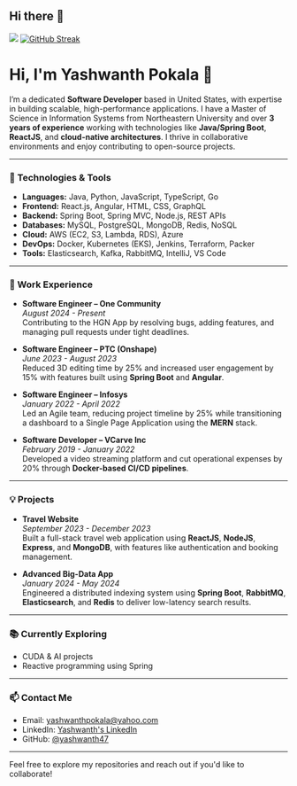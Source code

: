 ## Hi there 👋
![](https://komarev.com/ghpvc/?username=yashwanth170)
[![GitHub Streak](https://streak-stats.demolab.com/?user=yashwanth170)](https://git.io/streak-stats)
# Hi, I'm Yashwanth Pokala 👋

I’m a dedicated **Software Developer** based in United States, with expertise in building scalable, high-performance applications. I have a Master of Science in Information Systems from Northeastern University and over **3 years of experience** working with technologies like **Java/Spring Boot**, **ReactJS**, and **cloud-native architectures**. I thrive in collaborative environments and enjoy contributing to open-source projects.

---

### 🚀 Technologies & Tools

- **Languages:** Java, Python, JavaScript, TypeScript, Go
- **Frontend:** React.js, Angular, HTML, CSS, GraphQL
- **Backend:** Spring Boot, Spring MVC, Node.js, REST APIs
- **Databases:** MySQL, PostgreSQL, MongoDB, Redis, NoSQL
- **Cloud:** AWS (EC2, S3, Lambda, RDS), Azure
- **DevOps:** Docker, Kubernetes (EKS), Jenkins, Terraform, Packer
- **Tools:** Elasticsearch, Kafka, RabbitMQ, IntelliJ, VS Code

---

### 💼 Work Experience

- **Software Engineer – One Community**  
  _August 2024 - Present_  
  Contributing to the HGN App by resolving bugs, adding features, and managing pull requests under tight deadlines.

- **Software Engineer – PTC (Onshape)**  
  _June 2023 - August 2023_  
  Reduced 3D editing time by 25% and increased user engagement by 15% with features built using **Spring Boot** and **Angular**.

- **Software Engineer – Infosys**  
  _January 2022 - April 2022_  
  Led an Agile team, reducing project timeline by 25% while transitioning a dashboard to a Single Page Application using the **MERN** stack.

- **Software Developer – VCarve Inc**  
  _February 2019 - January 2022_  
  Developed a video streaming platform and cut operational expenses by 20% through **Docker-based CI/CD pipelines**.

---

### 💡 Projects

- **Travel Website**  
  _September 2023 - December 2023_  
  Built a full-stack travel web application using **ReactJS**, **NodeJS**, **Express**, and **MongoDB**, with features like authentication and booking management.

- **Advanced Big-Data App**  
  _January 2024 - May 2024_  
  Engineered a distributed indexing system using **Spring Boot**, **RabbitMQ**, **Elasticsearch**, and **Redis** to deliver low-latency search results.

---

### 📚 Currently Exploring

- CUDA & AI projects
- Reactive programming using Spring

---

### 📫 Contact Me

- Email: [yashwanthpokala@yahoo.com](mailto:yashwanthpokala@yahoo.com)
- LinkedIn: [Yashwanth's LinkedIn](https://linkedin.com/in/yashwanth)
- GitHub: [@yashwanth47](https://github.com/yashwanth47)

---

Feel free to explore my repositories and reach out if you'd like to collaborate!

